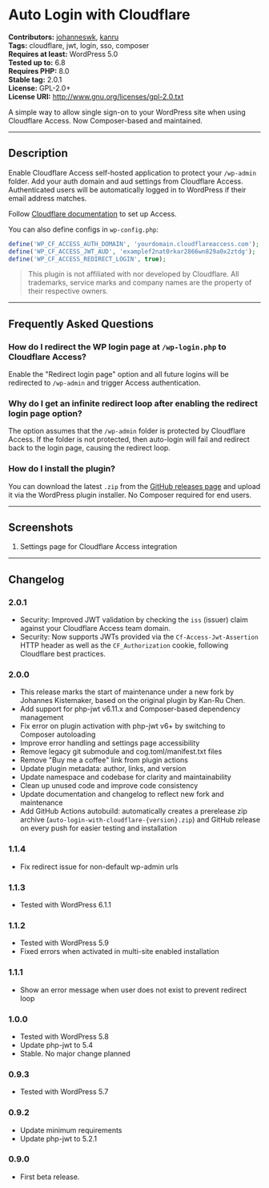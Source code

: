# Auto Login with Cloudflare

**Contributors:** [johanneswk](https://github.com/johanneswk), [kanru](https://github.com/kanru)  
**Tags:** cloudflare, jwt, login, sso, composer  
**Requires at least:** WordPress 5.0  
**Tested up to:** 6.8  
**Requires PHP:** 8.0  
**Stable tag:** 2.0.1  
**License:** GPL-2.0+  
**License URI:** http://www.gnu.org/licenses/gpl-2.0.txt

A simple way to allow single sign-on to your WordPress site when using Cloudflare Access. Now Composer-based and maintained.

---

## Description

Enable Cloudflare Access self-hosted application to protect your `/wp-admin` folder. Add your auth domain and aud settings from Cloudflare Access. Authenticated users will be automatically logged in to WordPress if their email address matches.

Follow [Cloudflare documentation](https://developers.cloudflare.com/cloudflare-one/applications/configure-apps/self-hosted-apps/) to set up Access.

You can also define configs in `wp-config.php`:

```php
define('WP_CF_ACCESS_AUTH_DOMAIN', 'yourdomain.cloudflareaccess.com');
define('WP_CF_ACCESS_JWT_AUD', 'examplef2nat0rkar2866wn829a0x2ztdg');
define('WP_CF_ACCESS_REDIRECT_LOGIN', true);
```

> This plugin is not affiliated with nor developed by Cloudflare. All trademarks, service marks and company names are the property of their respective owners.

---

## Frequently Asked Questions

### How do I redirect the WP login page at `/wp-login.php` to Cloudflare Access?

Enable the "Redirect login page" option and all future logins will be redirected to `/wp-admin` and trigger Access authentication.

### Why do I get an infinite redirect loop after enabling the redirect login page option?

The option assumes that the `/wp-admin` folder is protected by Cloudflare Access. If the folder is not protected, then auto-login will fail and redirect back to the login page, causing the redirect loop.

### How do I install the plugin?

You can download the latest `.zip` from the [GitHub releases page](https://github.com/johanneswk/auto-login-with-cloudflare/releases) and upload it via the WordPress plugin installer. No Composer required for end users.

---

## Screenshots

1. Settings page for Cloudflare Access integration

---

## Changelog

### 2.0.1
- Security: Improved JWT validation by checking the `iss` (issuer) claim against your Cloudflare Access team domain.
- Security: Now supports JWTs provided via the `Cf-Access-Jwt-Assertion` HTTP header as well as the `CF_Authorization` cookie, following Cloudflare best practices.

### 2.0.0
- This release marks the start of maintenance under a new fork by Johannes Kistemaker, based on the original plugin by Kan-Ru Chen.
- Add support for php-jwt v6.11.x and Composer-based dependency management
- Fix error on plugin activation with php-jwt v6+ by switching to Composer autoloading
- Improve error handling and settings page accessibility
- Remove legacy git submodule and cog.toml/manifest.txt files
- Remove "Buy me a coffee" link from plugin actions
- Update plugin metadata: author, links, and version
- Update namespace and codebase for clarity and maintainability
- Clean up unused code and improve code consistency
- Update documentation and changelog to reflect new fork and maintenance
- Add GitHub Actions autobuild: automatically creates a prerelease zip archive (`auto-login-with-cloudflare-{version}.zip`) and GitHub release on every push for easier testing and installation

### 1.1.4
- Fix redirect issue for non-default wp-admin urls

### 1.1.3
- Tested with WordPress 6.1.1

### 1.1.2
- Tested with WordPress 5.9
- Fixed errors when activated in multi-site enabled installation

### 1.1.1
- Show an error message when user does not exist to prevent redirect loop

### 1.0.0
- Tested with WordPress 5.8
- Update php-jwt to 5.4
- Stable. No major change planned

### 0.9.3
- Tested with WordPress 5.7

### 0.9.2
- Update minimum requirements
- Update php-jwt to 5.2.1

### 0.9.0
- First beta release.